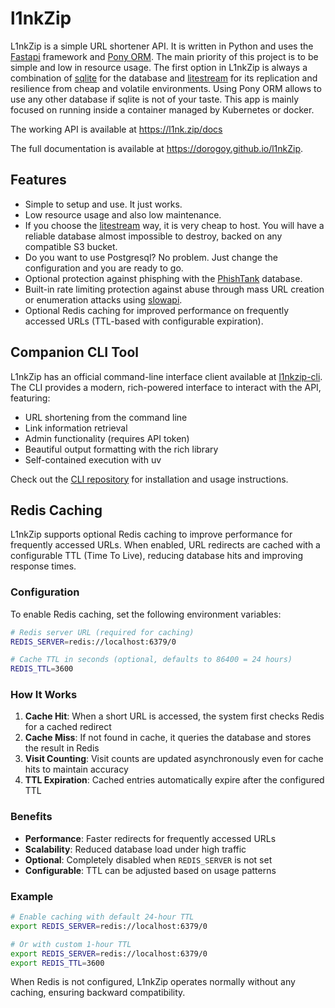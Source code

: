 # l1nkZip

L1nkZip is a simple URL shortener API. It is written in Python and uses the [Fastapi](https://fastapi.tiangolo.com/) framework and [Pony ORM](https://ponyorm.org/). The main priority of this project is to be simple and low in resource usage. The first option in L1nkZip is always a combination of [sqlite](https://www.sqlite.org) for the database and [litestream](https://litestream.io) for its replication and resilience from cheap and volatile environments. Using Pony ORM allows to use any other database if sqlite is not of your taste. This app is mainly focused on running inside a container managed by Kubernetes or docker.

The working API is available at https://l1nk.zip/docs

The full documentation is available at https://dorogoy.github.io/l1nkZip.

## Features

* Simple to setup and use. It just works.
* Low resource usage and also low maintenance.
* If you choose the [litestream](https://litestream.io) way, it is very cheap to host. You will have a reliable database almost impossible to destroy, backed on any compatible S3 bucket.
* Do you want to use Postgresql? No problem. Just change the configuration and you are ready to go.
* Optional protection against phisphing with the [PhishTank](https://phishtank.org) database.
* Built-in rate limiting protection against abuse through mass URL creation or enumeration attacks using [slowapi](https://github.com/laurentS/slowapi).
* Optional Redis caching for improved performance on frequently accessed URLs (TTL-based with configurable expiration).

## Companion CLI Tool

L1nkZip has an official command-line interface client available at [l1nkzip-cli](https://github.com/dorogoy/l1nkzip-cli). The CLI provides a modern, rich-powered interface to interact with the API, featuring:

- URL shortening from the command line
- Link information retrieval
- Admin functionality (requires API token)
- Beautiful output formatting with the rich library
- Self-contained execution with uv

Check out the [CLI repository](https://github.com/dorogoy/l1nkzip-cli) for installation and usage instructions.

## Redis Caching

L1nkZip supports optional Redis caching to improve performance for frequently accessed URLs. When enabled, URL redirects are cached with a configurable TTL (Time To Live), reducing database hits and improving response times.

### Configuration

To enable Redis caching, set the following environment variables:

```bash
# Redis server URL (required for caching)
REDIS_SERVER=redis://localhost:6379/0

# Cache TTL in seconds (optional, defaults to 86400 = 24 hours)
REDIS_TTL=3600
```

### How It Works

1. **Cache Hit**: When a short URL is accessed, the system first checks Redis for a cached redirect
2. **Cache Miss**: If not found in cache, it queries the database and stores the result in Redis
3. **Visit Counting**: Visit counts are updated asynchronously even for cache hits to maintain accuracy
4. **TTL Expiration**: Cached entries automatically expire after the configured TTL

### Benefits

- **Performance**: Faster redirects for frequently accessed URLs
- **Scalability**: Reduced database load under high traffic
- **Optional**: Completely disabled when `REDIS_SERVER` is not set
- **Configurable**: TTL can be adjusted based on usage patterns

### Example

```bash
# Enable caching with default 24-hour TTL
export REDIS_SERVER=redis://localhost:6379/0

# Or with custom 1-hour TTL
export REDIS_SERVER=redis://localhost:6379/0
export REDIS_TTL=3600
```

When Redis is not configured, L1nkZip operates normally without any caching, ensuring backward compatibility.
